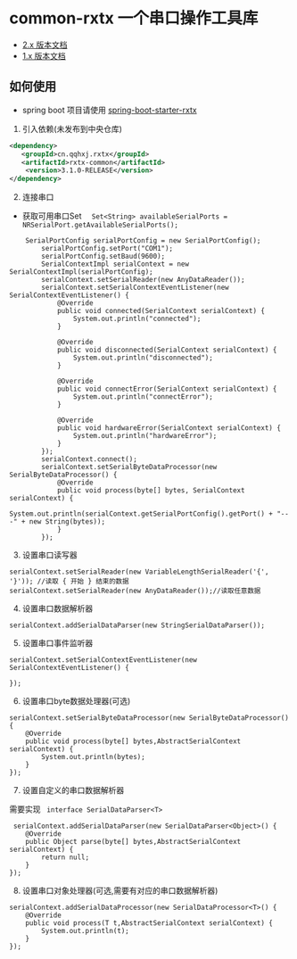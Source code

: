 
# common-rxtx 一个串口操作工具库
- [2.x 版本文档](https://github.com/han1396735592/common-rxtx/tree/2.1.0])
- [1.x 版本文档](https://github.com/han1396735592/common-rxtx/tree/1.3.0])

## 如何使用

- spring boot 项目请使用 [spring-boot-starter-rxtx](https://github.com/han1396735592/spring-boot-starter-rxtx)

1. 引入依赖(未发布到中央仓库)
```xml
<dependency>
   <groupId>cn.qqhxj.rxtx</groupId>
   <artifactId>rxtx-common</artifactId>
    <version>3.1.0-RELEASE</version>
</dependency>
```

2. 连接串口

- 获取可用串口Set
`  Set<String> availableSerialPorts = NRSerialPort.getAvailableSerialPorts();`
```
    SerialPortConfig serialPortConfig = new SerialPortConfig();
        serialPortConfig.setPort("COM1");
        serialPortConfig.setBaud(9600);
        SerialContextImpl serialContext = new SerialContextImpl(serialPortConfig);
        serialContext.setSerialReader(new AnyDataReader());
        serialContext.setSerialContextEventListener(new SerialContextEventListener() {
            @Override
            public void connected(SerialContext serialContext) {
                System.out.println("connected");
            }

            @Override
            public void disconnected(SerialContext serialContext) {
                System.out.println("disconnected");
            }

            @Override
            public void connectError(SerialContext serialContext) {
                System.out.println("connectError");
            }

            @Override
            public void hardwareError(SerialContext serialContext) {
                System.out.println("hardwareError");
            }
        });
        serialContext.connect();
        serialContext.setSerialByteDataProcessor(new SerialByteDataProcessor() {
            @Override
            public void process(byte[] bytes, SerialContext serialContext) {
                System.out.println(serialContext.getSerialPortConfig().getPort() + "---" + new String(bytes));
            }
        });
```

3. 设置串口读写器

```
serialContext.setSerialReader(new VariableLengthSerialReader('{', '}')); //读取 { 开始 } 结束的数据 
serialContext.setSerialReader(new AnyDataReader());//读取任意数据
```

4. 设置串口数据解析器

```
serialContext.addSerialDataParser(new StringSerialDataParser());
```

5. 设置串口事件监听器

```
serialContext.setSerialContextEventListener(new SerialContextEventListener() {

});
```

6. 设置串口byte数据处理器(可选)

```
serialContext.setSerialByteDataProcessor(new SerialByteDataProcessor() {
    @Override
    public void process(byte[] bytes,AbstractSerialContext serialContext) {
        System.out.println(bytes);
    }
});
```

7. 设置自定义的串口数据解析器

需要实现 ` interface SerialDataParser<T>`

```
 serialContext.addSerialDataParser(new SerialDataParser<Object>() {
    @Override
    public Object parse(byte[] bytes,AbstractSerialContext serialContext) {
        return null;
    }
});
```

8. 设置串口对象处理器(可选,需要有对应的串口数据解析器)

```
serialContext.addSerialDataProcessor(new SerialDataProcessor<T>() {
    @Override
    public void process(T t,AbstractSerialContext serialContext) {
        System.out.println(t);
    }
});
```

